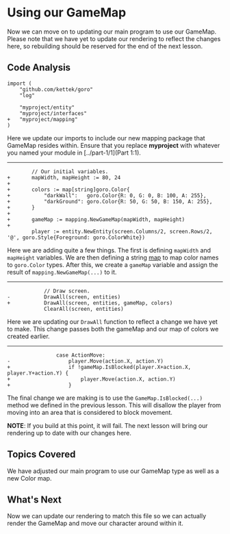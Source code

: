 # Using our GameMap
Now we can move on to updating our main program to use our GameMap. Please note that we have yet to update our rendering to reflect the changes here, so rebuilding should be reserved for the end of the next lesson.

## Code Analysis

```
import (
	"github.com/kettek/goro"
	"log"

	"myproject/entity"
	"myproject/interfaces"
+	"myproject/mapping"
)
```
Here we update our imports to include our new mapping package that GameMap resides within. Ensure that you replace **myproject** with whatever you named your module in [../part-1/1](Part 1:1).

---
```
		// Our initial variables.
+		mapWidth, mapHeight := 80, 24
+
+		colors := map[string]goro.Color{
+			"darkWall":   goro.Color{R: 0, G: 0, B: 100, A: 255},
+			"darkGround": goro.Color{R: 50, G: 50, B: 150, A: 255},
+		}
+
+		gameMap := mapping.NewGameMap(mapWidth, mapHeight)
+
		player := entity.NewEntity(screen.Columns/2, screen.Rows/2, '@', goro.Style{Foreground: goro.ColorWhite})

```
Here we are adding quite a few things. The first is defining `mapWidth` and `mapHeight` variables. We are then defining a string [map](https://tour.golang.org/moretypes/19) to map color names to `goro.Color` types. After this, we create a `gameMap` variable and assign the result of `mapping.NewGameMap(...)` to it.

---
```
			// Draw screen.
-			DrawAll(screen, entities)
+			DrawAll(screen, entities, gameMap, colors)
			ClearAll(screen, entities)
```
Here we are updating our `DrawAll` function to reflect a change we have yet to make. This change passes both the gameMap and our map of colors we created earlier.

---
```
				case ActionMove:
-					player.Move(action.X, action.Y)
+					if !gameMap.IsBlocked(player.X+action.X, player.Y+action.Y) {
+						player.Move(action.X, action.Y)
+					}
```
The final change we are making is to use the `GameMap.IsBlocked(...)` method we defined in the previous lesson. This will disallow the player from moving into an area that is considered to block movement.

**NOTE**: If you build at this point, it will fail. The next lesson will bring our rendering up to date with our changes here.

## Topics Covered
We have adjusted our main program to use our GameMap type as well as a new Color map.

## What's Next
Now we can update our rendering to match this file so we can actually render the GameMap and move our character around within it.
